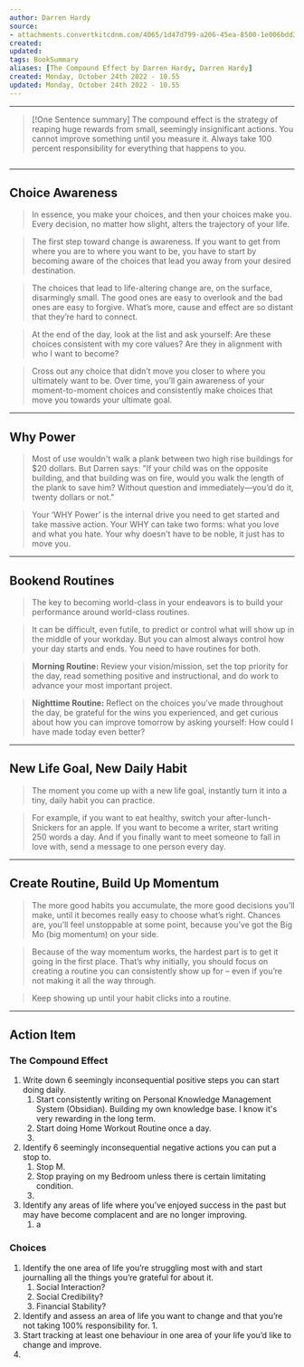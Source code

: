 ```yaml
---
author: Darren Hardy
source:
- attachments.convertkitcdnm.com/4065/1d47d799-a206-45ea-8500-1e006bdd35b2/The%20Compound%20Effect.pdf
created:
updated:
tags: BookSummary
aliases: [The Compound Effect by Darren Hardy, Darren Hardy]
created: Monday, October 24th 2022 - 10.55
updated: Monday, October 24th 2022 - 10.55
---
```

***
> [!One Sentence summary]
> The compound effect is the strategy of reaping huge rewards from small, seemingly insignificant actions. You cannot improve something until you measure it. Always take 100 percent responsibility for everything that happens to you.
```toc
```
---
Choice Awareness
---
>In essence, you make your choices, and then your choices make you. Every decision, no matter how slight, alters the trajectory of your life.

> The first step toward change is awareness. If you want to get from where you are to where you want to be, you have to start by becoming aware of the choices that lead you away from your desired destination.

>The choices that lead to life-altering change are, on the surface, disarmingly small. The good ones are easy to overlook and the bad ones are easy to forgive. What’s more, cause and effect are so distant that they’re hard to connect.

>At the end of the day, look at the list and ask yourself: Are these choices consistent with my core values? Are they in alignment with who I want to become?

>Cross out any choice that didn’t move you closer to where you ultimately want to be. Over time, you’ll gain awareness of your moment-to-moment choices and consistently make choices that move you towards your ultimate goal.

---
Why Power
---
> Most of use wouldn't walk a plank between two high rise buildings for $20 dollars. But Darren says: "If your child was on the opposite building, and that building was on fire, would you walk the length of the plank to save him? Without question and immediately—you’d do it, twenty dollars or not."

>Your ‘WHY Power’ is the internal drive you need to get started and take massive action. Your WHY can take two forms: what you love and what you hate. Your why doesn't have to be noble, it just has to move you.

---
Bookend Routines
---
> The key to becoming world-class in your endeavors is to build your performance around world-class routines.

> It can be difficult, even futile, to predict or control what will show up in the middle of your workday. But you can almost always control how your day starts and ends. You need to have routines for both.

>**Morning Routine:** Review your vision/mission, set the top priority for the day, read something positive and instructional, and do work to advance your most important project.

>**Nighttime Routine:** Reflect on the choices you’ve made throughout the day, be grateful for the wins you experienced, and get curious about how you can improve tomorrow by asking yourself: How could I have made today even better? 

---
New Life Goal, New Daily Habit
---
> The moment you come up with a new life goal, instantly turn it into a tiny, daily habit you can practice.

>For example, if you want to eat healthy, switch your after-lunch-Snickers for an apple. If you want to become a writer, start writing 250 words a day. And if you finally want to meet someone to fall in love with, send a message to one person every day.

---
Create Routine, Build Up Momentum
---
>The more good habits you accumulate, the more good decisions you’ll make, until it becomes really easy to choose what’s right. Chances are, you’ll feel unstoppable at some point, because you’ve got the Big Mo (big momentum) on your side.

>Because of the way momentum works, the hardest part is to get it going in the first place. That’s why initially, you should focus on creating a routine you can consistently show up for – even if you’re not making it all the way through.

>Keep showing up until your habit clicks into a routine.

---
Action Item
---

### The Compound Effect
1. Write down 6 seemingly inconsequential positive steps you can start doing daily.
	1. Start consistently writing on Personal Knowledge Management System (Obsidian). Building my own knowledge base. I know it's very rewarding in the long term.
	2. Start doing Home Workout Routine once a day.
	3. 
2. Identify 6 seemingly inconsequential negative actions you can put a stop to.
	1. Stop M.
	2. Stop praying on my Bedroom unless there is certain limitating condition.
	3. 
3. Identify any areas of life where you’ve enjoyed success in the past but may have become complacent and are no longer improving.
	1. a

### Choices

1. Identify the one area of life you’re struggling most with and start journalling all the things you’re grateful for about it.
	1. Social Interaction?
	2. Social Credibility?
	3. Financial Stability?
2. Identify and assess an area of life you want to change and that you’re not taking 100% responsibility for.
	1. 
3. Start tracking at least one behaviour in one area of your life you’d like to change and improve.
4. 